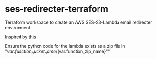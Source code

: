 # ses-redirecter-terraform
Terraform workspace to create an AWS SES-S3-Lambda email redirecter environment.

Inspired by [this](https://aws.amazon.com/blogs/messaging-and-targeting/forward-incoming-email-to-an-external-destination/)

Ensure the python code for the lambda exists as a zip file in "${var.function_bucket_name}/${var.function_zip_name}""
